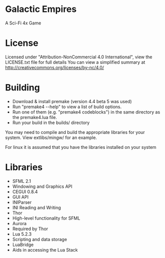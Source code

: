 Galactic Empires
================

A Sci-Fi 4x Game

License
=======

Licensed under "Attribution-NonCommercial 4.0 International", view the LICENSE.txt file for full details
You can view a simplified summary at http://creativecommons.org/licenses/by-nc/4.0/

Building
========

* Download & install premake (version 4.4 beta 5 was used)
* Run "premake4 --help" to view a list of build options.
* Run one of them (e.g. "premake4 codeblocks") in the same directory as the premake4.lua file.
* Run your build in the builds/ directory

You may need to compile and build the appropriate libraries for your system. View extlibs/mingw/ for an example.

For linux it is assumed that you have the libraries installed on your system

Libraries
=========

* SFML 2.1
 * Windowing and Graphics API 
* CEGUI 0.8.4
 * GUI API
* INIParser
 * INI Reading and Writing
* Thor
 * High-level functionality for SFML
* Aurora
 * Required by Thor
* Lua 5.2.3
 * Scripting and data storage
* LuaBridge
 * Aids in accessing the Lua Stack